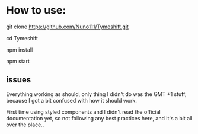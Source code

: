 # How to use:

git clone https://github.com/Nuno111/Tymeshift.git

cd Tymeshift

npm install

npm start

## issues

Everything working as should, only thing I didn't do was the GMT +1 stuff, because I got a bit confused with how it should work.

First time using styled components and I didn't read the official documentation yet, so not following any best practices here, and it's a bit all over the place..
